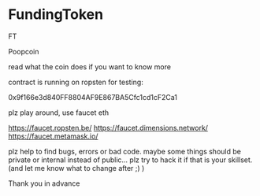 # FundingToken
FT

Poopcoin


read what the coin does if you want to know more

contract is running on ropsten for testing:

0x9f166e3d840FF8804AF9E867BA5Cfc1cd1cF2Ca1

plz play around, use faucet eth

https://faucet.ropsten.be/
https://faucet.dimensions.network/
https://faucet.metamask.io/




plz help to find bugs, errors or bad code.
maybe some things should be private or internal instead of public... 
plz try to hack it if that is your skillset. (and let me know what to change after ;) )

Thank you in advance

